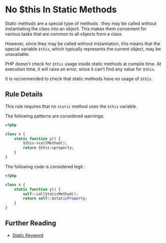 <!-- Good Practices -->
# No $this In Static Methods

Static methods are a special type of methods : they may be called without instantiating the class into an object. This makes them convenient for various tasks that are common to all objects from a class.

However, since they may be called without instantiation, this means that the special variable `$this`, which typically represents the current object, may be unavailable.

PHP doesn't check for `$this` usage inside static methods at compile time. At execution time, it will raise an error, since it can't find any value for `$this`. 

It is recommended to check that static methods have no usage of `$this`. 


## Rule Details

This rule requires that no `static` method uses the `$this` variable.

The following patterns are considered warnings:

```php
<?php

class x {
	static function y() {
		$this->callMethod();
		return $this->property;
	}
}

```


The following code is considered legit : 

```php
<?php

class x {
	static function y() {
		self::callStaticMethod();
		return self::$staticProperty;
	}
}

```



## Further Reading

* [Static Keyword](http://php.net/language.oop5.static)
